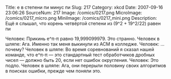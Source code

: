 Title: e в степени пи минус пи 
Slug: 217 
Category: xkcd 
Date: 2007-09-16 23:06:26 
SourceNum: 217 
Image: /comics/0217.png 
MicroImage: /comics/0217_micro.png 
MiniImage: /comics/0217_mini.png 
Description: Ещё я слышал, что корень четвёртой степени из (9^2 + 19^2/22) равен пи 

Человек: Прикинь e^π-π равно 19,999099979. Это странно.
Человек в шляпе: Ага. Именно так меня выкинули из ACM в колледже.
Человек: … почему?
Человек в шляпе: Во время соревнований я сказал нашей команде, что e^π-π — это стандартный тест обработчиков дробных чисел — должно быть 20, если нет ошибок округления.
Человек: Это подло.
Человек в шляпе: Ага, они перерыли половину своих алгоритмов в поисках ошибки, прежде чем поняли это.